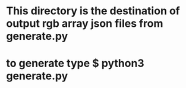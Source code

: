 # This directory is the destination of output rgb array json files from generate.py 
# to generate type $ python3 generate.py
